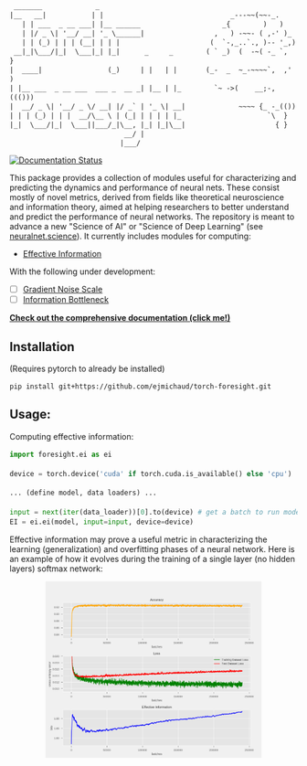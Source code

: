 ```
 _______             _
|__   __|           | |                               _---~~(~~-_.
   | | ___  _ __ ___| |__ ______                    _{        )   )
   | |/ _ \| '__/ __| '_ \______|                 ,   ) -~~- ( ,-' )_
   | | (_) | | | (__| | | |                      (  `-,_..`., )-- '_,)
 __|_|\___/|_|  \___|_| |_|      _     _        ( ` _)  (  -~( -_ `,  }
|  ____|                (_)     | |   | |       (_-  _  ~_-~~~~`,  ,' )
| |__ ___  _ __ ___  ___ _  __ _| |__ | |_        `~ ->(    __;-,((()))
|  __/ _ \| '__/ _ \/ __| |/ _` | '_ \| __|             ~~~~ {_ -_(())
| | | (_) | | |  __/\__ \ | (_| | | | | |_                     `\  }
|_|  \___/|_|  \___||___/_|\__, |_| |_|\__|                      { }
                            __/ |
                           |___/
```
[![Documentation Status](https://readthedocs.org/projects/torch-foresight/badge/?version=latest)](https://torch-foresight.readthedocs.io/en/latest/?badge=latest)

This package provides a collection of modules useful for characterizing and predicting the dynamics and performance of neural nets. These consist mostly of novel metrics, derived from fields like theoretical neuroscience and information theory, aimed at helping researchers to better understand and predict the performance of neural networks. The repository is meant to advance a new "Science of AI" or "Science of Deep Learning" (see [neuralnet.science](https://neuralnet.science)). It currently includes modules for computing:

* [Effective Information](https://arxiv.org/abs/1907.03902)

With the following under development:
- [ ] [Gradient Noise Scale](https://openai.com/blog/science-of-ai/)
- [ ] [Information Bottleneck](https://arxiv.org/abs/1503.02406)

**[Check out the comprehensive documentation (click me!)](https://torch-foresight.readthedocs.io)**

## Installation

(Requires pytorch to already be installed)
```
pip install git+https://github.com/ejmichaud/torch-foresight.git
```

## Usage:

Computing effective information:

```python
import foresight.ei as ei

device = torch.device('cuda' if torch.cuda.is_available() else 'cpu')

... (define model, data loaders) ...

input = next(iter(data_loader))[0].to(device) # get a batch to run model on
EI = ei.ei(model, input=input, device=device)
```

Effective information may prove a useful metric in characterizing the learning (generalization) and overfitting phases of a neural network. Here is an example of how it evolves during the training of a single layer (no hidden layers) softmax network:

<p align="center">
<img width="75%" src="docs/figures/single-layer-softmax-graph.png">
</p>
